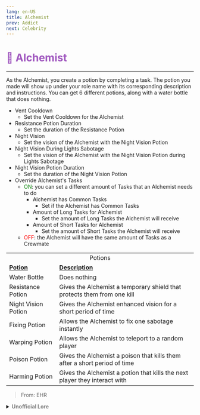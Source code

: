 ```yaml
---
lang: en-US
title: Alchemist
prev: Addict
next: Celebrity
---
```


# <font color="#a058bf">🧪 <b>Alchemist</b></font> <Badge text="Basic" type="tip" vertical="middle"/>
---

As the Alchemist, you create a potion by completing a task. The potion you made will show up under your role name with its corresponding description and instructions. You can get 6 different potions, along with a water bottle that does nothing.
* Vent Cooldown
  * Set the Vent Cooldown for the Alchemist
* Resistance Potion Duration
  * Set the duration of the Resistance Potion
* Night Vision
  * Set the vision of the Alchemist with the Night Vision Potion
* Night Vision During Lights Sabotage
  * Set the vision of the Alchemist with the Night Vision Potion during Lights Sabotage
* Night Vision Potion Duration
  * Set the duration of the Night Vision Potion
* Override Alchemist's Tasks
  * <font color=green>ON</font>: you can set a different amount of Tasks that an Alchemist needs to do
    * Alchemist has Common Tasks
      * Set if the Alchemist has Common Tasks
    * Amount of Long Tasks for Alchemist
      * Set the amount of Long Tasks the Alchemist will receive
    * Amount of Short Tasks for Alchemist
      * Set the amount of Short Tasks the Alchemist will receive
  * <font color=red>OFF</font>: the Alchemist will have the same amount of Tasks as a Crewmate

<table>
<tr>
<td colspan="2" align="center">Potions</td>
</tr>
<tr>
<td><b><u>Potion</u></b></td>
<td><b><u>Description</u></b></td>
</tr>
<tr>
<td>Water Bottle</td>
<td>Does nothing</td>
</tr>
<tr>
<td>Resistance Potion</td>
<td>Gives the Alchemist a temporary shield that protects them from one kill</td>
</tr>
<tr>
<td>Night Vision Potion</td>
<td>Gives the Alchemist enhanced vision for a short period of time</td>
</tr>
<tr>
<td>Fixing Potion</td>
<td>Allows the Alchemist to fix one sabotage instantly</td>
</tr>
<tr>
<td>Warping Potion</td>
<td>Allows the Alchemist to teleport to a random player</td>
</tr>
<tr>
<td>Poison Potion</td>
<td>Gives the Alchemist a poison that kills them after a short period of time</td>
</tr>
<tr>
<td>Harming Potion</td>
<td>Gives the Alchemist a potion that kills the next player they interact with</td>
</tr>
</table>

> From: EHR

<details>
<summary><b><font color=gray>Unofficial Lore</font></b></summary>

Placeholder: This role is a ROLE OH EM GOSH
> Submitted by: Member
</details>